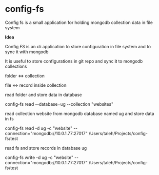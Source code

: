 # config-fs
Config fs is a small application for holding mongodb collection data in file system

**Idea**

Config FS is an cli application to store configuration in file system and to sync it with mongodb

It is useful to store configurations in git repo and sync it to mongodb collections

folder <=> collection

file <=> record inside collection

read folder and store data in database 

config-fs read --database=ug --collection "websites"

read collection website from mongodb database named ug and store data in fs

config-fs read -d ug -c "website" --connection="mongodb://10.0.1.77:27017" /Users/taleh/Projects/config-fs/test

read fs and store records in database ug

config-fs write -d ug -c "website" --connection="mongodb://10.0.1.77:27017" /Users/taleh/Projects/config-fs/test

